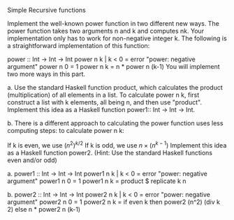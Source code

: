 Simple Recursive functions

Implement the well-known power function in two different new ways. The power function takes two arguments n and k and computes nk. Your implementation only has to work for non-negative integer k. The following is a straightforward implementation of this function:

  power :: Int -> Int -> Int
  power n k | k < 0 = error "power: negative argument"
  power n 0 = 1
  power n k = n * power n (k-1)
You will implement two more ways in this part.

a. Use the standard Haskell function product, which calculates the product (multiplication) of all elements in a list. 
To calculate power n k, first construct a list with k elements, all being n, and then use "product". 
Implement this idea as a Haskell function power1:: Int -> Int -> Int. 

b. There is a different approach to calculating the power function uses less computing steps: to calculate power n k:

If k is even, we use $(n^2)^{k/2}$
If k is odd, we use $n \times (n^{k-1})$
Implement this idea as a Haskell function power2. (Hint: Use the standard Haskell functions even and/or odd)

a.
power1 :: Int -> Int -> Int
power1 n k | k < 0 = error "power: negative argument"
power1 n 0 = 1
power1 n k = product $ replicate k n

b.
power2 :: Int -> Int -> Int
power2 n k | k < 0 = error "power: negative argument"
power2 n 0 = 1
power2 n k = 
	if even k 
	then power2 (n^2) (div k 2)
	else n * power2 n (k-1)
